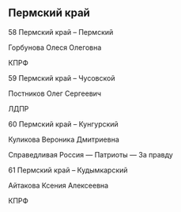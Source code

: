 ## Пермский край
   
   58 Пермский край – Пермский
   
   Горбунова Олеся Олеговна
   
   КПРФ
   
   59 Пермский край – Чусовской
   
   Постников Олег Сергеевич
   
   ЛДПР
   
   60 Пермский край – Кунгурский
   
   Куликова Вероника Дмитриевна
   
   Справедливая Россия — Патриоты — За правду
   
   61 Пермский край – Кудымкарский
   
   Айтакова Ксения Алексеевна
   
   КПРФ
   
